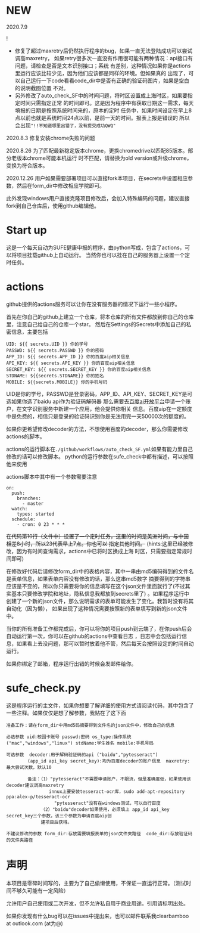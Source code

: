 # NEW
2020.7.9 

!
* 修复了超过maxretry后仍然执行程序的bug，如果一直无法登陆成功可以尝试调高maxretry，
如果retry很多次一直没有作用很可能有两种情况：api接口有问题，请检查是否是文本识别接口；系统
有差别，这种情况如果你是actions里运行应该比较少见，因为他们应该都是同样的环境。但如果真的
出现了，可以自己运行一下code看看code_dir中是否有正确的验证码图片，如果是空白的说明截图位置
不对。
* 另外修改了auto_check_SF中的时间问题，将时区设置成上海时区，如果要指定时间只需指定正常
的时间即可。这是因为程序中有获取日期这一需求，每天填报的日期是按照系统时间来的，原本的定时
任务中，如果时间设定在早上8点以前也就是系统时间24点以前，是前一天的时间。报表上报是错误的
所以会出现`"!!不知道哪里出错了，没有提交成功QWQ"`

2020.8.3
修复安装chrome失败的问题

2020.8.26
为了匹配最新稳定版本chrome，更换chromedrive以匹配85版本。部分老版本chrome可能本机运行
时不匹配，请替换为old version或升级chrome，变换为符合版本。

2020.12.26
用户如果需要部署项目可以直接fork本项目，在secrets中设置相应参数，然后在form_dir中修改相应学院即可。

此外发现windows用户直接克隆项目修改后，会加入特殊编码的问题，建议直接fork到自己仓库后，使用github编辑他。


# Start up
这是一个每天自动为SUFE健康申报的程序，由python写成，包含了actions，可以将项目挂载github上自动运行。
当然你也可以挂在自己的服务器上设置一个定时任务。

# actions
github提供的actions服务可以让你在没有服务器的情况下运行一些小程序。

首先在你自己的github上建立一个仓库，将本仓库的所有文件都放到你自己的仓库里，注意自己给自己的仓库一个star。
然后在Settings的Secrets中添加自己的私密信息，主要包括

    UID: ${{ secrets.UID }} 你的学号
    PASSWD: ${{ secrets.PASSWD }} 你的密码
    APP_ID: ${{ secrets.APP_ID }} 你的百度aip相关信息
    API_KEY: ${{ secrets.API_KEY }} 你的百度aip相关信息
    SECRET_KEY: ${{ secrets.SECRET_KEY }} 你的百度aip相关信息
    STDNAME: ${{secrets.STDNAME}} 你的姓名
    MOBILE: ${{secrets.MOBILE}} 你的手机号码
    
UID是你的学号，PASSWD是登录密码，APP_ID、API_KEY、SECRET_KEY是可选如果你选了baidu api作为验证码解码器
那么需要去[百度ai开放平台](https://ai.baidu.com)申请一个账户，在文字识别服务中新建一个应用，他会提供你相关
信息。百度aip在一定额度中是免费的，相信只是登录的验证码识别你是无法用完一天50000次的额度的。

如果你更希望修改decoder的方法，不想使用百度的decoder，那么你需要修改actions的脚本。

actions的运行脚本在`./github/workflows/auto_check_SF.yml`如果有能力里自己修改的话可以修改脚本。
python的运行参数在sufe_check中都有描述，可以按照他来使用

actions脚本中其中有一个参数需要注意

    on:
      push:
        branches:
          - master
      watch:
        types: started
      schedule:
        - cron: 0 23 * * *
        
~~在代码第10行（文件中）设置了一个定时任务，这里的时间是美洲时间，与中国相差8小时，所以23代表早上7点。你也可以
指定其他时间。~~ (hints:这里已经被修改，因为有时间查询需求，actions中已将时区换成上海
时区，只需要指定常规时间即可)

在修改好代码后请修改form_dir中的表格内容，其中一串由md5编码得到的文件名是表单信息，如果表单内容没有修改的话，那么这串md5数字
摘要得到的字符串应该是不变的，所以你只需要将你的信息填写在这个json文件里面就行了(不过其实基本只要修改学院和地址，隐私信息我都放到secrets里了)
。如果程序运行中创建了一个新的json文件，那么说明需求的表单可能发生了变化。我暂时没有将其自动化（因为懒），
如果出现了这种情况需要按照新的表单填写到新的json文件中。

当你的所有准备工作都完成后，你可以将你的项目push到云端了，在你push后会自动运行第一次，你可以在github的actions中查看日志
，日志中会包括运行信息，如果看上去没问题，那可以暂时放着他不管，然后每天会按照设定的时间自动运行。

如果你绑定了邮箱，程序运行出错的时候会发邮件给你。

# sufe_check.py
这是程序运行的主文件，如果你想要了解详细的使用方式请阅读代码，其中包含了一些注释。如果仅仅是想了解参数，我贴在了这下面

    准备工作：请在form_dir中用md5码摘要得到文件名的json文件中，修改自己的信息

    必选参数 uid:校园卡账号 passwd:密码 os_type:操作系统("mac","windows","linux") stdName:学生姓名 mobile:手机号码
    
    可选参数  decoder:用于解码验证码的api ("baidu","pytesseract")
            (app_id api_key secret_key):均为百度decoder的账户信息  maxretry:最大尝试次数，默认10
            
            备注：（1）"pytesseract"不需要申请账户，不限流，但是准确度低，如果使用该decoder建议调高maxretry
                    innux上要安装tesseract-ocr库，sudo add-apt-repository ppa:alex-p/tesseract-ocr
                      "pytesseract"没有在windows测试，可以自行百度
                 （2）"baidu"decoder如果使用，必须填上 app_id api_key secret_key三个参数，该三个参数为申请百度aip创
                 建项目后获得。
            
    不建议修改的参数 form_dir:存放需要填报表单的json文件夹路径  code_dir:存放验证码的文件夹路径
# 声明
本项目是零碎时间写的，主要为了自己偷懒使用，不保证一直运行正常。（测试时间不够久可能有一定风险）

允许用户自己使用或二次开发，但不允许私自用于商业用途。引用请标明出处。

如果你发现有什么bug可以在issues中提出来，也可以邮件联系我clearbamboo at outlook.com (at为@)

